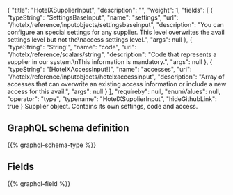 {
  "title": "HotelXSupplierInput",
  "description": "",
  "weight": 1,
  "fields": [
    {
      "typeString": "SettingsBaseInput",
      "name": "settings",
      "url": "/hotelx/reference/inputobjects/settingsbaseinput",
      "description": "You can configure an special settings for any supplier. This level overwrites the avail settings level but not the\naccess settings level.",
      "args": null
    },
    {
      "typeString": "String!",
      "name": "code",
      "url": "/hotelx/reference/scalars/string",
      "description": "Code that represents a supplier in our system.\nThis information is mandatory.",
      "args": null
    },
    {
      "typeString": "[HotelXAccessInput!]",
      "name": "accesses",
      "url": "/hotelx/reference/inputobjects/hotelxaccessinput",
      "description": "Array of accesses that can overwrite an existing access information or include a new access for this avail.",
      "args": null
    }
  ],
  "requireby": null,
  "enumValues": null,
  "operator": "type",
  "typename": "HotelXSupplierInput",
  "hideGithubLink": true
}
Supplier object. Contains its own settings, code and access.
## GraphQL schema definition

{{% graphql-schema-type %}}

## Fields

{{% graphql-field %}}
